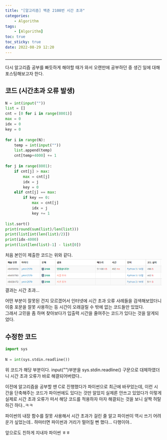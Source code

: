 ```yaml
---
title: "[알고리즘] 백준 2108번 시간 초과"
categories:
    - Algorithm
tags:
    - [Algorithm]
toc: true
toc_sticky: true
date: 2022-08-29 12:20
---
```

--------------------------

다시 알고리즘 공부를 빠듯하게 해야할 때가 와서 오랜만에 공부하던 중 생긴 일에 대해 포스팅해보고자 한다.

## 코드 (시간초과 오류 발생)
```python
N = int(input(""))
list = []
cnt = [0 for i in range(8001)]
max = 0
idx = 0
key = 0

for i in range(N):
    temp = int(input(""))
    list.append(temp)
    cnt[temp+4000] += 1

for j in range(8001):
    if cnt[j] > max:
        max = cnt[j]
        idx = j
        key = 0
    elif cnt[j] == max:
        if key == 0:
            max = cnt[j]
            idx = j
            key += 1

list.sort()
print(round(sum(list)/len(list)))
print(list[int(len(list)/2)])
print(idx-4000)
print(list[len(list)-1] - list[0])
```

처음 본인이 제출한 코드는 위와 같다.  
![image](/assets/images/blog/시간초과.png)
결과는 시간 초과...  

어떤 부분이 잘못된 건지 모르겠어서 인터넷에 시간 초과 오류 사례들을 검색해보았더니 이중 포문을 잘못 사용하는 등 시간이 오래걸릴 수 밖에 없는 코드들만 있었다.  
그래서 고민을 좀 하며 찾아보다가 입출력 시간을 줄여주는 코드가 있다는 것을 알게되었다.  

## 수정한 코드
```python
import sys

N = int(sys.stdin.readline())
```
위 코드가 해당 부분이다. input("")부분을 sys.stdin.readline() 구문으로 대체하였더니 시간 초과 오류가 바로 해결되어버렸다..  

이전에 알고리즘을 공부할 땐 C로 진행했다가 파이썬으로 최근에 바꾸었는데, 이런 시간을 단축해주는 코드가 파이썬에도 있다는 것만 알았지 실제론 안쓰고 있었다가 이렇게 실제로 시간 초과 오류가 떠서 해당 코드를 적용하자 마자 해결되는 것을 보니 살짝 허탈하긴 하다..ㅋㅋ

파이썬의 내장 함수를 잘못 사용해서 시간 초과가 걸린 줄 알고 파이썬이 역시 쓰기 어려운가 싶었는데.. 하마터면 파이썬과 거리가 멀어질 뻔 했다... 다행이야..

앞으로도 친하게 지내자 파이썬 ㅎㅎ